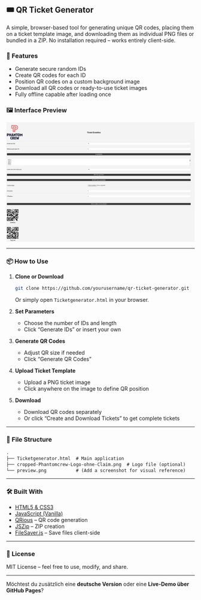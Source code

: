 ## 🎟️ QR Ticket Generator

A simple, browser-based tool for generating unique QR codes, placing them on a ticket template image, and downloading them as individual PNG files or bundled in a ZIP. No installation required – works entirely client-side.

### 🚀 Features

* Generate secure random IDs
* Create QR codes for each ID
* Position QR codes on a custom background image
* Download all QR codes or ready-to-use ticket images
* Fully offline capable after loading once

### 🖼️ Interface Preview

![Preview](preview.png) <!-- Replace with a real screenshot -->

---

### 📦 How to Use

1. **Clone or Download**

   ```bash
   git clone https://github.com/yourusername/qr-ticket-generator.git
   ```

   Or simply open `Ticketgenerator.html` in your browser.

2. **Set Parameters**

   * Choose the number of IDs and length
   * Click “Generate IDs” or insert your own

3. **Generate QR Codes**

   * Adjust QR size if needed
   * Click “Generate QR Codes”

4. **Upload Ticket Template**

   * Upload a PNG ticket image
   * Click anywhere on the image to define QR position

5. **Download**

   * Download QR codes separately
   * Or click “Create and Download Tickets” to get complete tickets

---

### 📁 File Structure

```text
.
├── Ticketgenerator.html  # Main application
├── cropped-Phantomcrew-Logo-ohne-Claim.png  # Logo file (optional)
└── preview.png           # (Add a screenshot for visual reference)
```

---

### 🛠️ Built With

* [HTML5 & CSS3](https://developer.mozilla.org/)
* [JavaScript (Vanilla)](https://developer.mozilla.org/en-US/docs/Web/JavaScript)
* [QRious](https://github.com/neocotic/qrious) – QR code generation
* [JSZip](https://stuk.github.io/jszip/) – ZIP creation
* [FileSaver.js](https://github.com/eligrey/FileSaver.js) – Save files client-side

---

### 📄 License

MIT License – feel free to use, modify, and share.

---

Möchtest du zusätzlich eine **deutsche Version** oder eine **Live-Demo über GitHub Pages**?
